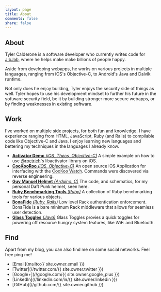 ```yaml
---
layout: page
title: About
comments: false
share: false
---
```


## About

Tyler Calderone is a software developer who currently writes code for [JibJab](http://www.jibjab.com/), where he helps make make billions of people happy.

Aside from developing webapps, he works on various projects in multiple languages, ranging from iOS's Objective-C, to Android's Java and Dalvik runtime.

Not only does he enjoy building, Tyler enjoys the security side of things as well. Tyler hopes to use his development mindset to further his future in the software security field, be it by building stronger more secure webapps, or by finding weaknesses in existing software.

## Work

I've worked on multiple side projects, for both fun and knowledge. I have experience ranging from HTML, JavaScript, Ruby (and Rails) to compilable code like Objective-C and Java. I enjoy learning new languages and bettering my techniques in the languages I already know.

* [**Activator Demo** *(iOS, Theos, Objective-C)*](https://github.com/Tyr0/ActivatorDemo) A simple example on how to use [@rpetrich](https://twitter.com/rpetrich)'s libactivator library on iOS.
* [**CooKooRoo** *(iOS, Objective-C)*](https://github.com/Tyr0/CooKooRoo) An open source iOS Application for interfacing with the [CooKoo Watch](http://www.cookoowatch.com/). Commands were discovered via reverse engineering.
* [**Guy Manuel Helmet** *(Arduino, C)*](https://github.com/Tyr0/Guy-Manuel-Helmet) The code, and schematics, for my personal Daft Punk helmet, seen here.
* [**Ruby Benchmarking Tools** *(Ruby)*](https://github.com/Tyr0/ruby-benchmarking-tools) A collection of Ruby benchmarking tools for various objects.
* [**BonaFide** *(Ruby, Rails)*](https://github.com/Tyr0/bona_fide) Low level Rack authentication enforcement. BonaFide is a bare minimum Rack middleware that allows for seamless user detection.
* [**Glass Toggles** *(Java)*](https://github.com/Tyr0/Glass-Toggles) Glass Toggles provies a quick toggles for powering off resource hungry system features, like WiFi and Bluetooth.

## Find

Apart from my blog, you can also find me on some social networks. Feel free ping me!

* [Email](mailto:{{ site.owner.email }})
* [Twitter](//twitter.com/{{ site.owner.twitter }})
* [Google+](//google.com/{{ site.owner.google_plus }})
* [LinkedIn](//linkedin.com/in/{{ site.owner.linkedin }})
* [GitHub](//github.com/{{ site.owner.github }})

